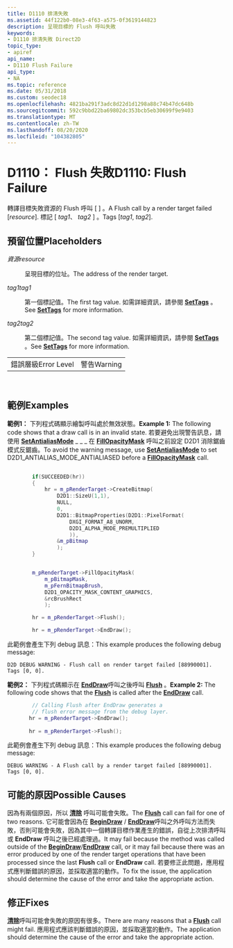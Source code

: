 ```yaml
---
title: D1110 排清失敗
ms.assetid: 44f122b0-08e3-4f63-a575-0f3619144823
description: 呈現目標的 Flush 呼叫失敗
keywords:
- D1110 排清失敗 Direct2D
topic_type:
- apiref
api_name:
- D1110 Flush Failure
api_type:
- NA
ms.topic: reference
ms.date: 05/31/2018
ms.custom: seodec18
ms.openlocfilehash: 4821ba291f3adc8d22d1d1298a88c74b47dc648b
ms.sourcegitcommit: 592c9bbd22ba69802dc353bcb5eb30699f9e9403
ms.translationtype: MT
ms.contentlocale: zh-TW
ms.lasthandoff: 08/20/2020
ms.locfileid: "104382805"
---
```

# <a name="d1110-flush-failure"></a><span data-ttu-id="03a7a-104">D1110： Flush 失敗</span><span class="sxs-lookup"><span data-stu-id="03a7a-104">D1110: Flush Failure</span></span>

<span data-ttu-id="03a7a-105">轉譯目標失敗資源的 Flush 呼叫 \[  \] 。</span><span class="sxs-lookup"><span data-stu-id="03a7a-105">A Flush call by a render target failed \[*resource*\].</span></span> <span data-ttu-id="03a7a-106">標記 \[ *tag1*、 *tag2* \] 。</span><span class="sxs-lookup"><span data-stu-id="03a7a-106">Tags \[*tag1*, *tag2*\].</span></span>

## <a name="placeholders"></a><span data-ttu-id="03a7a-107">預留位置</span><span class="sxs-lookup"><span data-stu-id="03a7a-107">Placeholders</span></span>

<dl> <dt>

<span data-ttu-id="03a7a-108"><span id="resource"></span><span id="RESOURCE"></span>*資源*</span><span class="sxs-lookup"><span data-stu-id="03a7a-108"><span id="resource"></span><span id="RESOURCE"></span>*resource*</span></span>
</dt> <dd>

<span data-ttu-id="03a7a-109">呈現目標的位址。</span><span class="sxs-lookup"><span data-stu-id="03a7a-109">The address of the render target.</span></span>

</dd> <dt>

<span data-ttu-id="03a7a-110"><span id="tag1"></span><span id="TAG1"></span>*tag1*</span><span class="sxs-lookup"><span data-stu-id="03a7a-110"><span id="tag1"></span><span id="TAG1"></span>*tag1*</span></span>
</dt> <dd>

<span data-ttu-id="03a7a-111">第一個標記值。</span><span class="sxs-lookup"><span data-stu-id="03a7a-111">The first tag value.</span></span> <span data-ttu-id="03a7a-112">如需詳細資訊，請參閱 [**SetTags**](/windows/win32/api/d2d1/nf-d2d1-id2d1rendertarget-settags) 。</span><span class="sxs-lookup"><span data-stu-id="03a7a-112">See [**SetTags**](/windows/win32/api/d2d1/nf-d2d1-id2d1rendertarget-settags) for more information.</span></span>

</dd> <dt>

<span data-ttu-id="03a7a-113"><span id="tag2"></span><span id="TAG2"></span>*tag2*</span><span class="sxs-lookup"><span data-stu-id="03a7a-113"><span id="tag2"></span><span id="TAG2"></span>*tag2*</span></span>
</dt> <dd>

<span data-ttu-id="03a7a-114">第二個標記值。</span><span class="sxs-lookup"><span data-stu-id="03a7a-114">The second tag value.</span></span> <span data-ttu-id="03a7a-115">如需詳細資訊，請參閱 [**SetTags**](/windows/win32/api/d2d1/nf-d2d1-id2d1rendertarget-settags) 。</span><span class="sxs-lookup"><span data-stu-id="03a7a-115">See [**SetTags**](/windows/win32/api/d2d1/nf-d2d1-id2d1rendertarget-settags) for more information.</span></span>

</dd> </dl> 

|             |         |
|-------------|---------|
| <span data-ttu-id="03a7a-116">錯誤層級</span><span class="sxs-lookup"><span data-stu-id="03a7a-116">Error Level</span></span> | <span data-ttu-id="03a7a-117">警告</span><span class="sxs-lookup"><span data-stu-id="03a7a-117">Warning</span></span> |



 

## <a name="examples"></a><span data-ttu-id="03a7a-118">範例</span><span class="sxs-lookup"><span data-stu-id="03a7a-118">Examples</span></span>

<span data-ttu-id="03a7a-119">**範例1：** 下列程式碼顯示繪製呼叫處於無效狀態。</span><span class="sxs-lookup"><span data-stu-id="03a7a-119">**Example 1:** The following code shows that a draw call is in an invalid state.</span></span> <span data-ttu-id="03a7a-120">若要避免出現警告訊息，請使用 [**SetAntialiasMode**](/windows/win32/api/d2d1/nf-d2d1-id2d1rendertarget-setantialiasmode) \_ \_ \_ 在 [**FillOpacityMask**](id2d1rendertarget-fillopacitymask.md) 呼叫之前設定 D2D1 消除鋸齒模式反鋸齒。</span><span class="sxs-lookup"><span data-stu-id="03a7a-120">To avoid the warning message, use [**SetAntialiasMode**](/windows/win32/api/d2d1/nf-d2d1-id2d1rendertarget-setantialiasmode) to set D2D1\_ANTIALIAS\_MODE\_ANTIALIASED before a [**FillOpacityMask**](id2d1rendertarget-fillopacitymask.md) call.</span></span>


```C++
       
        if(SUCCEEDED(hr))
        {
            hr = m_pRenderTarget->CreateBitmap(
                D2D1::SizeU(1,1),
                NULL,
                0,
                D2D1::BitmapProperties(D2D1::PixelFormat(
                    DXGI_FORMAT_A8_UNORM, 
                    D2D1_ALPHA_MODE_PREMULTIPLIED
                    )),
                &m_pBitmap
                );                    
        }


        m_pRenderTarget->FillOpacityMask(
            m_pBitmapMask,
            m_pFernBitmapBrush,
            D2D1_OPACITY_MASK_CONTENT_GRAPHICS,
            &rcBrushRect
            );

        hr = m_pRenderTarget->Flush();

        hr = m_pRenderTarget->EndDraw();
```





<span data-ttu-id="03a7a-121">此範例會產生下列 debug 訊息：</span><span class="sxs-lookup"><span data-stu-id="03a7a-121">This example produces the following debug message:</span></span>

``` syntax
D2D DEBUG WARNING - Flush call on render target failed [88990001]. Tags [0, 0].
```

<span data-ttu-id="03a7a-122">**範例2：** 下列程式碼顯示在 [**EndDraw**](/windows/win32/api/d2d1/nf-d2d1-id2d1rendertarget-enddraw)呼叫之後呼叫 [**Flush**](/windows/win32/api/d2d1/nf-d2d1-id2d1rendertarget-flush) 。</span><span class="sxs-lookup"><span data-stu-id="03a7a-122">**Example 2:** The following code shows that the [**Flush**](/windows/win32/api/d2d1/nf-d2d1-id2d1rendertarget-flush) is called after the [**EndDraw**](/windows/win32/api/d2d1/nf-d2d1-id2d1rendertarget-enddraw) call.</span></span>


```C++
        // Calling Flush after EndDraw generates a
        // flush error message from the debug layer.
       hr = m_pRenderTarget->EndDraw();       
       
       hr = m_pRenderTarget->Flush();
```



<span data-ttu-id="03a7a-123">此範例會產生下列 debug 訊息：</span><span class="sxs-lookup"><span data-stu-id="03a7a-123">This example produces the following debug message:</span></span>

``` syntax
DEBUG WARNING - A Flush call by a render target failed [88990001]. Tags [0, 0].
```

## <a name="possible-causes"></a><span data-ttu-id="03a7a-124">可能的原因</span><span class="sxs-lookup"><span data-stu-id="03a7a-124">Possible Causes</span></span>

<span data-ttu-id="03a7a-125">因為有兩個原因，所以 [**清除**](/windows/win32/api/d2d1/nf-d2d1-id2d1rendertarget-flush) 呼叫可能會失敗。</span><span class="sxs-lookup"><span data-stu-id="03a7a-125">The [**Flush**](/windows/win32/api/d2d1/nf-d2d1-id2d1rendertarget-flush) call can fail for one of two reasons.</span></span> <span data-ttu-id="03a7a-126">它可能會因為在 [**BeginDraw**](/windows/win32/api/d2d1/nf-d2d1-id2d1rendertarget-begindraw) / [**EndDraw**](/windows/win32/api/d2d1/nf-d2d1-id2d1rendertarget-enddraw)呼叫之外呼叫方法而失敗，否則可能會失敗，因為其中一個轉譯目標作業產生的錯誤，自從上次排清呼叫或 **EndDraw** 呼叫之後已經處理過。</span><span class="sxs-lookup"><span data-stu-id="03a7a-126">It may fail because the method was called outside of the [**BeginDraw**](/windows/win32/api/d2d1/nf-d2d1-id2d1rendertarget-begindraw)/[**EndDraw**](/windows/win32/api/d2d1/nf-d2d1-id2d1rendertarget-enddraw) call, or it may fail because there was an error produced by one of the render target operations that have been processed since the last **Flush** call or **EndDraw** call.</span></span> <span data-ttu-id="03a7a-127">若要修正此問題，應用程式應判斷錯誤的原因，並採取適當的動作。</span><span class="sxs-lookup"><span data-stu-id="03a7a-127">To fix the issue, the application should determine the cause of the error and take the appropriate action.</span></span>

## <a name="fixes"></a><span data-ttu-id="03a7a-128">修正</span><span class="sxs-lookup"><span data-stu-id="03a7a-128">Fixes</span></span>

<span data-ttu-id="03a7a-129">[**清除**](/windows/win32/api/d2d1/nf-d2d1-id2d1rendertarget-flush)呼叫可能會失敗的原因有很多。</span><span class="sxs-lookup"><span data-stu-id="03a7a-129">There are many reasons that a [**Flush**](/windows/win32/api/d2d1/nf-d2d1-id2d1rendertarget-flush) call might fail.</span></span> <span data-ttu-id="03a7a-130">應用程式應該判斷錯誤的原因，並採取適當的動作。</span><span class="sxs-lookup"><span data-stu-id="03a7a-130">The application should determine the cause of the error and take the appropriate action.</span></span>

 

 